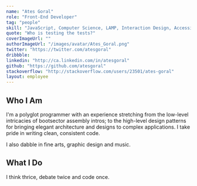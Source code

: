 ```yaml
---
name: "Ates Goral"
role: "Front-End Developer"
tag: "people"
skill: "JavaScript, Computer Science, LAMP, Interaction Design, Accessibility"
quote: "Who is testing the tests?"
coverImageUrl: ""
authorImageUrl: "/images/avatar/Ates_Goral.png"
twitter: "https://twitter.com/atesgoral"
dribbble:
linkedin: "http://ca.linkedin.com/in/atesgoral"
github: "https://github.com/atesgoral"
stackoverflow: "http://stackoverflow.com/users/23501/ates-goral"
layout: employee
---
```


## Who I Am

I'm a polyglot programmer with an experience stretching from the low-level intricacies of bootsector assembly intros; to the high-level design patterns for bringing elegant architecture and designs to complex applications. I take pride in writing clean, consistent code.

I also dabble in fine arts, graphic design and music.

## What I Do

I think thrice, debate twice and code once.
